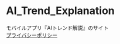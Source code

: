 # AI_Trend_Explanation
モバイルアプリ『AIトレンド解説』のサイト  
[プライバシーポリシー](https://kazu-fuji-dev.github.io/AI_Trend_Explanation/privacypolicy)
